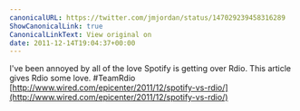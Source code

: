 ```yaml
---
canonicalURL: https://twitter.com/jmjordan/status/147029239458316289
ShowCanonicalLink: true
CanonicalLinkText: View original on
date: 2011-12-14T19:04:37+00:00
---
```

I've been annoyed by all of the love Spotify is getting over Rdio. This article gives Rdio some love. #TeamRdio [http://www.wired.com/epicenter/2011/12/spotify-vs-rdio/](http://www.wired.com/epicenter/2011/12/spotify-vs-rdio/)